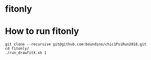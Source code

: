 fitonly
====
# How to run fitonly
```
git clone --recursive git@github.com:boundino/chic1PsiRun2018.git
cd fitonly/
./run_drawfitX.sh 1
```
